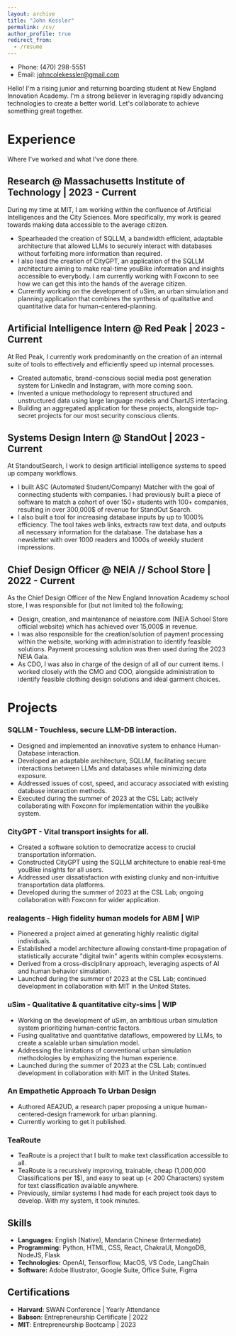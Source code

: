 ```yaml
---
layout: archive
title: "John Kessler"
permalink: /cv/
author_profile: true
redirect_from:
  - /resume
---
```

- Phone: (470) 298-5551
- Email: johncolekessler@gmail.com

Hello! I'm a rising junior and returning boarding student at New England Innovation Academy. I'm a strong believer in leveraging rapidly advancing technologies to create a better world. Let's collaborate to achieve something great together.

# Experience
Where I've worked and what I've done there.
## Research @ Massachusetts Institute of Technology | 2023 - Current
During my time at MIT, I am working within the confluence of Artificial Intelligences and the City Sciences. More specifically, my work is geared towards making data accessible to the average citizen.
- Spearheaded the creation of SQLLM, a bandwidth efficient, adaptable architecture that allowed LLMs to securely interact with databases without forfeiting more information than required.
- I also lead the creation of CityGPT, an application of the SQLLM architecture aiming to make real-time youBike information and insights accessible to everybody. I am currently working with Foxconn to see how we can get this into the hands of the average citizen.
- Currently working on the development of uSim, an urban simulation and planning application that combines the synthesis of qualitative and quantitative data for human-centered-planning.

## Artificial Intelligence Intern @ Red Peak | 2023 - Current
At Red Peak, I currently work predominantly on the creation of an internal suite of tools to effectively and efficiently speed up internal processes.
- Created automatic, brand-conscious social media post generation system for LinkedIn and Instagram, with more coming soon.
- Invented a unique methodology to represent structured and unstructured data using large language models and ChartJS interfacing.
- Building an aggregated application for these projects, alongside top-secret projects for our most security conscious clients.

## Systems Design Intern @ StandOut | 2023 - Current
At StandoutSearch, I work to design artificial intelligence systems to speed up company workflows. 
- I built ASC (Automated Student/Company) Matcher with the goal of connecting students with companies. I had previously built a piece of software to match a cohort of over 150+ students with 100+ companies, resulting in over 300,000$ of revenue for StandOut Search.
- I also built a tool for increasing database inputs by up to 1000% efficiency. The tool takes web links, extracts raw text data, and outputs all necessary information for the database. The database has a newsletter with over 1000 readers and 1000s of weekly student impressions.

## Chief Design Officer @ NEIA // School Store | 2022 - Current
As the Chief Design Officer of the New England Innovation Academy school store, I was responsible for (but not limited to) the following;
- Design, creation, and maintenance of neiastore.com (NEIA School Store official website) which has achieved over 15,000$ in revenue.
- I was also responsible for the creation/solution of payment processing within the website, working with administration to identify feasible solutions. Payment processing solution was then used during the 2023 NEIA Gala.
- As CDO, I was also in charge of the design of all of our current items. I worked closely with the CMO and COO, alongside administration to identify feasible clothing design solutions and ideal garment choices.

# Projects

### SQLLM - Touchless, secure LLM-DB interaction.

- Designed and implemented an innovative system to enhance Human-Database interaction.
- Developed an adaptable architecture, SQLLM, facilitating secure interactions between LLMs and databases while minimizing data exposure.
- Addressed issues of cost, speed, and accuracy associated with existing database interaction methods.
- Executed during the summer of 2023 at the CSL Lab; actively collaborating with Foxconn for implementation within the youBike system.

### CityGPT - Vital transport insights for all.

- Created a software solution to democratize access to crucial transportation information.
- Constructed CityGPT using the SQLLM architecture to enable real-time youBike insights for all users.
- Addressed user dissatisfaction with existing clunky and non-intuitive transportation data platforms.
- Developed during the summer of 2023 at the CSL Lab; ongoing collaboration with Foxconn for wider application.

### realagents - High fidelity human models for ABM | WIP

- Pioneered a project aimed at generating highly realistic digital individuals.
- Established a model architecture allowing constant-time propagation of statistically accurate "digital twin" agents within complex ecosystems.
- Derived from a cross-disciplinary approach, leveraging aspects of AI and human behavior simulation.
- Launched during the summer of 2023 at the CSL Lab; continued development in collaboration with MIT in the United States.

### uSim - Qualitative & quantitative city-sims | WIP

- Working on the development of uSim, an ambitious urban simulation system prioritizing human-centric factors.
- Fusing qualitative and quantitative dataflows, empowered by LLMs, to create a scalable urban simulation model.
- Addressing the limitations of conventional urban simulation methodologies by emphasizing the human experience.
- Launched during the summer of 2023 at the CSL Lab; continued development in collaboration with MIT in the United States.

### An Empathetic Approach To Urban Design

- Authored AEA2UD, a research paper proposing a unique human-centered-design framework for urban planning.
- Currently working to get it published.

### TeaRoute
- TeaRoute is a project that I built to make text classification accessible to all.
- TeaRoute is a recursively improving, trainable, cheap (1,000,000 Classifications per 1$), and easy to seat up (< 200 Characters) system for text classification available anywhere.
- Previously, similar systems I had made for each project took days to develop. With my system, it took minutes.

## Skills

- **Languages:** English (Native), Mandarin Chinese (Intermediate)
- **Programming:** Python, HTML, CSS, React, ChakraUI, MongoDB, NodeJS, Flask
- **Technologies:** OpenAI, Tensorflow, MacOS, VS Code, LangChain
- **Software:** Adobe Illustrator, Google Suite, Office Suite, Figma

## Certifications

- **Harvard**: SWAN Conference | Yearly Attendance
- **Babson**: Entrepreneurship Certificate | 2022
- **MIT**: Entrepreneurship Bootcamp | 2023
